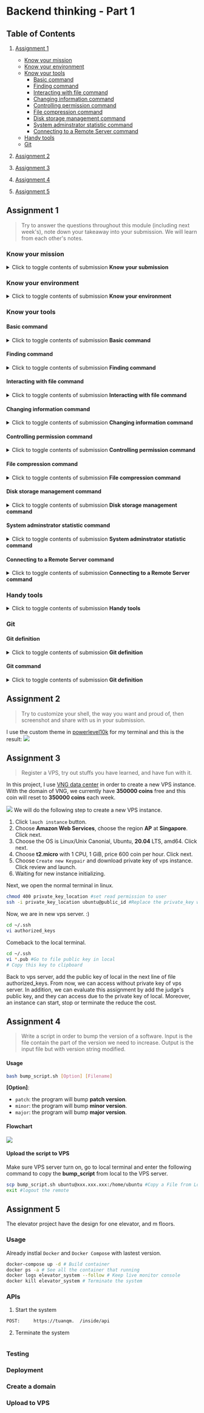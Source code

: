 # Backend thinking - Part 1 
## Table of Contents
1. [Assignment 1](#assignment-1)
    - [Know your mission](#know-your-mission)
    - [Know your environment](#know-your-environment)
    - [Know your tools](#know-your-tools)
        - [Basic command](#basic-command)
        - [Finding command](#finding-command)
        - [Interacting with file command](#interacting-with-file-command)
        - [Changing information command](#changing-information-command)
        - [Controlling permission command](#controlling-permission-command)
        - [File compression command](#file-compression-command)
        - [Disk storage management command](#disk-storage-management-command)
        - [System adminstrator statistic command](#system-adminstrator-statistic-command)
        - [Connecting to a Remote Server command](#connecting-to-a-remote-server-command)
    - [Handy tools](#handy-tools)
    - [Git](#git)

2. [Assignment 2](#assignment-2)
3. [Assignment 3](#assignment-3)
4. [Assignment 4](#assignment-4)
5. [Assignment 5](#assignment-5)
## Assignment 1
> Try to answer the questions throughout this module (including next week's), note down your takeaway into your submission. We will learn from each other's notes.


### Know your mission
<details>
<summary>Click to toggle contents of submission <b>Know your submission</b></summary>


#### What is backend programming?
Coding behind the front-end, deal and solve the complex algorithm and operation behind such as interact with Database, concern about the performance, delay,... At all, Backend Programming makes the Front-end task more easier.
#### What are the differences backend and frontend programming?
Front end development is programming which focuses on the visual elements (UI) of a website or app that a user will interact with (the client side) and optimize the user expirence (UX). Meanwhile, back end development focuses on the side of a website users can't see (the server side).
#### What do you need to be a backend engineer?
A backend engineer is responsible for designing, building, and maintaining the server-side of web applications. So we need to know the basic things such as Coding (Object-oriented, Functional programming), Back-end programming language (PHP, Python, Java,..), write documentation, testing, problem-solving, design system and know about front-end.

#### Can we deliver our products without a backend?
Yes. But it just work on the small-scale project, handle with small transaction per second, task may load too slow and not restricted in some feature.

#### What is backendless? 
Backendless is an application development platform which has been designed to serve individual developers as well as software agencies. This can provide end to end solutions which are designed for mobile or web development. Some key feature that Backendless app support including Database (Sql, Nosql,...), Cloud Code, Caching, Geolocation, Codeless, Security, Real-time data,...
</details>
<!-- Know your environment -->

### Know your environment
<details>
<summary>Click to toggle contents of submission <b>Know your environment</b></summary>

#### Linux vs Unix? Is Linux a Unix?
Key difference between **Linux** and **Unix**:
+ About source code, **Linux** source code is avaiable to general *public* whereas **Unix** soruce code is *proprietary*.
+ About the first release, **Linux** is an operating system built by Linus Torvalds at the University of Helsinki in 1991 while **UNIX OS** was created in the late 1960s at AT&T Bell Labs. 
+ About the default shell, **Linux** shell is *BASH* while **UNIX** shell is *Bourne Shell*.
+ About the version, **Linux** have some crucial versions including Redhat, **Ubuntu**, OpenSuse,... while that of **Unix** are HP-UX, AIS, BSD,...
+ About the security, **Linux** threat detection and solution are very fast while **Unix** users require longer wait times to get the proper bug fixing patch.

Linux is a **clone** of Unix or we can say Linux is actually a UNIX variant based somewhat on Minix, which is a UNIX variant. So **Linux is a Unix**.
#### Is Ubuntu a Linux? How about CentOS? What are Linux distros?
As we mention before, `Ubuntu` is a Linux distribution based on **Debian** and composed mostly of free and open-source software. **So Ubuntu is a Linux**.

`CentOS`, from Community Enterprise Operating System also known as CentOS Linux is a **Linux distribution** that provides a free and open-source community-supported computing platform, functionally compatible with its upstream source and **Red Hat Enterprise Linux** (RHEL). So, CentOS is a version of Linux, **CentOS is a Linux**.

`Linux Distro` stands for **Linux distribution**. It is an OS made from a software collection that includes the **Linux Kernel** and often package management system. Due to Linux kernel is open-source, this allows developers can reuse and choose some feature and develop new Linux Distro. Thus, there are many Linux Distro created base on inheriting some other Linux Distro with new feature and new name. Linux users usually obtain their operating system by downloading one of the *Linux distributions*. Some popular Linux distro such as Red Hat Enterprise Linux (RHEL), CentOS, Debian, Ubuntu, Fedora, Arch,...

#### Is macOS a Linux distro?
No. `MacOS` is a somewhat distant derivative of BSD, a version of Unix developed at UC Berkeley. MacOS is officially still considered a version of Unix (unlike Linux, which is merely Unix-like), though home users rarely encounter it in that capacity. About **Linux**, it's not a OS at all, it's a **kernel** - the part of an OS that handles directly controlling the hardware in response to requests by the applications, or other parts of the OS. In conclusion, *MacOS* doesn't contain the *Linux kernel*, so **it isn't a Linux Distro**.

#### What is Linux file system? Everything is a file? What is file descriptor?
#### 1. Linux file system
A `Linux file system` is a structured collection of files on a disk drive or a partition. A partition is a segment of memory and contains some specific data. In our machine, there can be various partitions of the memory. Generally, every partition contains a file system.

The Linux file system contains the following sections:
+ The root directory (/)
+ A specific data storage format (EXT3, EXT4, BTRFS, XFS and so on)
+ A partition or logical volume having a particular file system.

About the functionality, `Linux file system`, is generally a built-in layer of a Linux operating system, used to handle the data management of the storage. It helps to arrange the file on the disk storage. It manages the file name, file size, creation date, and much more information about a file.

About the feature, `file system` creates a **tree structure**. All the files are arranged as a tree and its branches. The topmost directory called the root (/) directory. All other directories in Linux can be accessed from the root directory.
![](images/file_sys.png)  

About the type, initially, when we install the Linux OS, Linux offers many file systems such as **Ext, Ext2, Ext3, Ext4, JFS, ReiserFS, XFS, btrfs, and swap**.
![](images/type.png)  

#### 2. Everything is a file
<!-- "On a UNIX system, everything is a file; if something is not a file, it is a process." -->
**“In Linux, everything is a File”**
This statement is true because there are special files that are more than just files (named pipes and sockets, for instance), but to keep things simple, saying that everything is a file is an acceptable generalization. A Linux system, just like UNIX, makes no difference between a file and a directory, since a directory is just a file containing names of other files. Programs, services, texts, images, and so forth, are all files. Input and output devices, and generally all devices, are considered to be files, according to the system.
![](images/file.png)  

#### 3. File descriptor
In Unix and Unix-like computer operator system, a `File descriptors` (File handles) is a unique identifier for a file or other input/output resource such as pipe or netwoek socket. **File descriptors** typically have non-negative integer values (eg: 0,1, 345,...), with negative values being reserved to indicate "no value" or error conditions. File descriptor describes a resoruces data and how to access it.

When we open a file, OS will create a identifier for that file and store data in file. So if we open 100 files in OS, we have 100 identifier in **global file table**. This id is non-negeative integer called **File descriptor**.

Each unix process should have 3 standard POSIX file descriptors, corresponding to the three standard streams:
![](images/des.png)  

#### How does Linux file permission work?
**Ownership and Permissions**: To protect and secure files and directory in Linux we use permissions to control what a user can do with a file or directory. Linux uses **three** types of permissions:  `Read`(r), `Write`(w) and `Execute`(x)

**3 classes of user:** 
+ **User:** These type of file permission affect the owner of the file.
+ **Group:** These type of file permission affect the group which owns the file. Instead of the group permissions, the user permissions will apply if the owner user is in this group.
+ **Other:** These type of file permission affect all other users on the system.

Note: To view the permissions we use:  
```bash
ls -l
```
![](images/ls-l.png)  
The permission includes 10 fields:
+ The first one indicates a file if `-`, a directory if `d`, a link if `l`
+ 3 group of 3 symbols if the group of permission for 3 type of class: owner, group and other. With 3 symbols for 3 type of permission: read, write and execute.

Apart from it, we have some command to change the permission such as `chmod`, `chgrp`, `chown`,...
#### Blocking vs Non-blocking I/O?
Blocking and Non-blocking in programming describe a way how to run a program. With Blocking, this means second instruction should be run after the first instruction (run sequential). When the first complete then the second can run. The problems happend when the first operation needs to much time for processing maybe IO (Input/Output) or Network, this will be a obstacle called blocker for the next operator. Otherwise, in Non-block model, the late instruction can be run before the early instruction. This will not sequential and not synchronous and will not depend on the result of the earlier operator.

![](images/block.png)  
As we can see in the image above, dataSync2.get() and dataSync3.get() can run independently without any result from data1. In blocking model, we need to run sequentially instruction by instruction to the end and waste too much time and not optimize. In the non-blocking model, we can take full advantages about the independent data to make it Asynchronous.
#### Process vs Thread?
![](images/prothread.png)  
#### 1. Process
Processes are basically the programs that are dispatched from the ready state and are scheduled in the CPU for execution. PCB(Process Control Block) holds the concept of process. A process can create other processes which are known as Child Processes. The process takes more time to terminate and it is isolated means it does not share the memory with any other process. 
The process can have the following **states**: New, Ready, Running, Waiting, Terminated. 
![](images/process.png)  
#### 2. Thread
Thread is the segment of a process means a process can have multiple threads and these multiple threads are contained within a process. A thread has three **states**: Running, Ready, and Blocked. The thread takes *less time* to terminate as compared to the process but unlike the process, threads *do not isolate*. 
![](images/thread.png)  
#### Multi-threading
In computer architecture, `multithreading` is the ability of a central processing unit (CPU) (or a single core in a multi-core processor) to provide multiple threads of execution concurrently, supported by the operating system. This approach differs from multiprocessing. In a multithreaded application, the threads **share the resources** of a single or multiple cores, which include the computing units, the CPU caches, and the translation lookaside buffer (TLB).
![](images/multi.png)  
#### 1. Advantages
If a thread gets a lot of **cache misses**, the other threads can continue taking advantage of the unused computing resources, which may lead to faster overall execution, as these resources would have been idle if only a single thread were executed. Also, if a thread cannot use all the computing resources of the CPU (because instructions depend on each other's result), running another thread may prevent those resources from becoming idle.
#### 2. Disadvantages
Multiple threads can interfere with each other when sharing hardware resources such as caches or translation lookaside buffers (TLBs). As a result, execution times of a single thread are not improved and can be degraded, even when only one thread is executing, due to lower frequencies or additional pipeline stages that are necessary to accommodate thread-switching hardware.
#### Parallel vs Concurent vs Asynchronous
**Concurrency** is when the execution of multiple tasks is interleaved, instead of each task being executed sequentially one after another. This means in a interval, with a thread we can do multiple task by do task 1 a little bit then context switch to task 2 and do little bit and switch to task 1, so on. 
![](images/con_par.png)  
**Parallelism** is when these tasks are actually being executed in parallel in many core.
![](images/parallel.png)  
**Asynchronous** methods is used to present the impression of concurrent or parallel tasking but effectively an asynchronous method call is normally used for a process that needs to do work away from the current application and we don't want to wait and block our application awaiting the response.
![](images/as.png)
In the image above, we can see that, in Synchronous model, we need to resonpse the first request before receive new request. This is waste time and not optimal. While the Asynchronous model, can receive Request 1 and Request 2 after return the respones due to the independent of data between Resquest 2 and Respone 1. 
#### Race condition, deadlock
#### 1. Race condition
`Race Condition` occurs when two threads hold locks on different resources, each waiting indefinitely for the other to release its lock.
![](images/race.png)  
For example, the person A and B want to add 1\$ to the same account in the bank which is now have 17\$. To complete this task, at first, the person need to read the current value in the bank and increse it to 1 and write to current value. With this process, the expect value is 19\$ = 17\$ + 1\$ + 1\$. But now the person A and B do this task at the same time, B read the value that not update from A yet and B and A write on current value just 18\$. Then we lost 1\$ and this will extremely dangerous in the real-life cases.

#### 2. Deadlock
When two processes are waiting for each other directly or indirectly, it is called `deadlock`. This usually occurs when two processes are waiting for shared resources acquired by others. For example, If thread T1 acquired resource R1 and it also needs resource R2 for it to accomplish its task. But the resource R2 is acquired by thread T2 which is waiting for resource R1(which is acquired by T1).. Neither of them will be able to accomplish its task, as they keep waiting for the other resources they need.
![](images/dead.png)  
#### Context switching
In computing, a `context switch` is the process of storing the state of a process or thread, so that it can be restored and resume execution at a later point. This allows multiple processes to share a single central processing unit (CPU), and is an essential feature of a multitasking operating system.

There are three potential triggers for a context switch:
+ Multitasking
+ Interrupt handling
+ User and kernel mode switching

![](images/context.png)  


#### Memory layout: stack, heap
The **memory layout** of a process in Linux can be very complicated if we can present and describe everything in a nutshell like this:
![](images/memory.png)  
We just need fully concentrate to stack and heap segment
+ **stack segment** is the memory area which is used by the process to store the *local* variables of function and other information that is saved every time a function is called. This other information includes the return address ie the address from where the function was called, some information on the callers environment like its machine registers etc are stored on stack.
+ **Heap segment** is the one which is used for *dynamic* memory allocation. This segment is **not limited** to a single process, instead it is *shared* among all the processes running in the system. Any process could dynamically allocate memory from this segment.

**Note:** As the figure above, the stack grows *downwards* while the heap grows *upwards*.

#### The shell
Shell is an interactive user interface with an operating system and can be considered an outer layer of the operating system.
#### 1. Bash vs Zsh vs Terminal vs 
`Bash` is the abbreviation of the **Bourne-again shell**. In 1971, the UNIX operating system was released along with the *Thompson shell*. In 1979, the Thompson shell was modified and released as a *Bourne shell*. Brian Fox released Bash in 1989 for his project that provided improvements from its previous versions. Bash release enhanced its use as a scripting language. 

`Zsh` is called **Z Shell**, which is an extension of Bash that has many new features and themes. Zsh was released in 1990 by Paul Falstad. Zsh has similarities with Korn shell as well. Linux and Mac OS use Bash as their default shell. The default Zsh is different from Bash.

`Terminal` is a program that provides a graphical interface between the **shell** and the **user** (not processing the command like shell). It receives from the shell e.g. the characters "command not found" and figures out how to display them to you - with what font, where on the screen, in what colour, whether there should be a scrollbar. When you press some keys, it figures out whether to send them on to the shell as characters (e.g. **ls -l**), or to interpret them on its own.

#### 2. Login shell vs Interactive shell
`A login shell` is a shell where you login. We can recognize a login shell from a `ps -f` command if it exists.
![](images/login.png)  

`An interactive shell` is one which reads commands from and write result to it's standard-input and output. It is usually a terminal. We can go to this shell by enter `bash` command.
#### 3. Variables
The name of a `variable` can contain only letters (a to z or A to Z), numbers (0 to 9) or the underscore character (_). For example, aBc\_, 12aNc but ^!12 is not a variable's name since invalid characters. By convention, Unix shell variables will have their names in **`UPPERCASE`**.
**Some operations**
1. Defining variables
```bash
variable_name=variable_value
# Example:
NAME="Zara Ali"
# Set NAME assign the value "Zara Ali"
```
2. Accessing values
```bash
echo $variable_name # Add prefix its name with the dollar sign
# Example:
echo $NAME
# Print value "Zara Ali"
```
3. Read-only Variables
```bash
readonly variable_name
# Example
NAME="Zara Ali"
readonly NAME
NAME="Qadiri" # Cannot update b/c this variable is read only.
```

4. Unsetting Variables
```bash
unset variable_name
# Example:
echo $NAME # "Zara Ali"
unset NAME
echo $NAME # 
# Print nothing due to $NAME is unset now.
```
</details>
<!-- Know your tools -->

### Know your tools
#### Basic command
<details> 
<summary>Click to toggle contents of submission <b>Basic command</b></summary>

#### 1. echo
This command will display a line of text. 
**Syntax:**
```bash
echo [option] [string]
```
**Example:** 
```bash
echo "Hello Word" # Print Hello World
echo Hello World # Print Hello World
```
**Option**
1. `-e`: Enables the interpretation of backslash escapes (such as \b, \n,..)
```bash
echo "Hello \b Word \t 1234 \n Quach Minh Tuan" 
# Hello Word 	 1234 
#  Quach Minh Tuan
```
2. `echo *`: will print all files, same with `ls` command
3. `-n`: will print trailing newline
```bash
echo -n "Hello Word"  # Print Hello World without newline
```
#### 2. cat
`cat` is the acronym of **concatenate**. It will read data from the file and gives their content as output. It frequently uses for view file    
This command will display a line of text. 
**Syntax:**
```bash
cat [filename]
```
**Option:**
1. View multiple files 
```bash
cat [filename1] [filename2] # It will show the content of file1 and file2
```
2. View files preceding with line numbers
```bash
cat -n [filename]
# 1 This is QMT
# 2 Hello World
```
3. Create a file and edit in it
```bash
cat > newfile
```
4. Copy the contents of one file to another file.
```bash
cat [start-file] > [destination-file]
```
5. Append the contents of start-file to **the end** of destination-file
```bash
cat [start-file] >> [destination-file]
```
6. Suppress repeated empty lines
```bash
cat -s [filename]
# If the file is:
# asdfasdf





# asdf
# Output: 
# asdfasdf

# asdf
```
#### 3. ls
`ls` command uses for list the directory contents.
**Syntax**
```bash
ls [option] [file]
```
**Option**
1. List the hidden files with `ls -a` command.
2. List file in long format with `ls -l`
+ content permissions
+ number of links to the content
+ owner of the content
+ group owner of the content
+ size of the content in bytes
+ last modified date / time of the content
+ file or directory name

3. We can combine 2 options above by using `ls -la` command.
#### 4. cd 
Using `cd` command for changing the *current working directory* in linux or other Unix-like OS. 
**Syntax**
```bash
cd [Option] directory
```
**Example**
```bash
cd Hello World
# Go to the Hello World directory
```
#### 5. pwd
The command `pwd` (stand for **print working directory**) prints the *current working directory* path starting from root (/). This is useful when we get stuck in the Linux file system structure maze.
**Syntax**
```bash
pwd [Option]
```
**Example**
```bash
pwd
# Print /home/lap15383
# The current working directory is /home/lap15383
```
</details>

#### Finding command
<details>
<summary>Click to toggle contents of submission <b>Finding command</b></summary>



#### 1. which
`which` command can find the full path of the **command**, executables.
**Syntax**
```bash
which [option] [command1] [command2] [...]
```
**Example**
```bash
which python abc java
# /home/lap15383/anaconda3/bin/python
# abc not found
# /usr/bin/java
# Explain: the python and java command full link path is existed and is shown on the terminal while abc command is not found
```
**Option**
Option `-a` can print all matching pathnames of each argument.
```bash
which -a touch
# /usr/bin/touch
# /bin/touch
# Explain: this will show 2 full path of touch command. This case happens when 2 versions of the same command installed in different locations or totally different commands using the same name.
```
#### 2. whereis
`whereis` command uses for searching the *binary, source and manual files* for the command specified as an argument. By default, it searches for the command's files in the *hard-coded paths* and directories listed in the *environment variables*. 
**Syntax**
```bash
whereis [option] [filename1] [filename2] [...]
```
**Example**
```bash
whereis bash
# bash: /usr/bin/bash /etc/bash.bashrc /usr/share/man/man1/bash.1.gz
# Explain: 'bash' is the command for which you want to get information, '/bin/bash' and '/etc/bash.bashrc' is the path to the binary file, there is no source file, and '/usr/share/man/man1/bash.1.gz' is the man page. To be more clearly, let's go the option.
```
**Option**
Option `-b`, `-s`, `-m` corresponding search only for the *binary, source and manual files* for the command specified as an argument.
```bash
whereis -b bash
# bash: /usr/bin/bash /etc/bash.bashrc
whereis -s bash
# bash: 
whereis -m bash
# bash: /usr/share/man/man1/bash.1.gz
```
#### 3. locate
The `locate` command finds files in Linux using the file name. `locate` is used for obtaining instantaneous results, and it is an essential utility when speed is a priority. But this command is not already installed in Ubuntu so we need to install manually.
**Installation**
```bash
sudo apt update
sudo apt install mlocate
```
**Syntax**
```bash
locate [options] [pattern]
```
**Example**
```bash
locate bump_script.sh
# /home/lap15383/Backend_1/bump_script.sh
# All locations that filename is 'bump_script.sh' include /home/lap15383/Backend_1/bump_script.sh.
```
#### 4. find
`find` command in UNIX use for finding file and directories and perrform subsequent operations on them.
**Syntax**
```bash
find [options] [path...] [expression]
```
+ The `options` attribute controls the treatment of the symbolic links, debugging options, and optimization method.
+ The `path..`. attribute defines the starting directory or directories where find will search the files.
+ The `expression` attribute is made up of options, search patterns, and actions separated by operators.

**Examples**
1. Find file by names
```bash
find . -name bump_script.sh
# Search for files by name in current working directory
```
2. Find file by extension
```bash
find . -name *.md
# Search for files by extension (ending regex '.md') in current working directory
```
</details>

#### Interacting with file command
<details> 
<summary>Click to toggle contents of submission <b>Interacting with file command</b></summary>

<!-- Interact with file: Create + Move + Copy -->
#### 1. mkdir
`mkdir` command in Linux/Unix allows users to create new directory. It stands for *make directory*
**Syntax**
```bash
mkdir [option] dir_name
```
**Options**
1. Create multiple directories at the same time.
```bash
mkdir {dir1,dir2,dir3} #No space inside the curly brackets
```
2. Make parent directories by using options `-p`. Sometimes, we want to create a structure with multiple *subdirectories* such as we not only want to create a folder name *a*, but also a structure, *a/b/c*
```bash
mkdir -p a/b/c
```
We can check it by using `tree` command.
3. Set permission when making a directory. By default, mkdir just give *rwx* permissions for the current user only for reading, writing, executing. Now we can control it by using `-m` options adding with permissions we want.
```bash
mkdir -m777 abc
# All users (current user, group users, other users) can access with read, write, execute permissions.
```
#### 2. cp
`cp` stands for *copy*. This command is used to copy files or group of file or directory. `cp` command require at least 2 filenames in its arguments.
**Syntax**
1. Copy two file names
If the command contains two file names, then it copy the contents of *1st file* to the *2nd file*. If the *2nd file* doesn’t exist, then first it *creates* one and content is *copied* to it. But if it existed then it is simply *overwritten* without any warning.
```bash
cp src_file dest_file
```
2. Copy multiple files into a directory
This command copies each source file to the destination directory with the same name, created if not existed but if already existed then it will be overwritten.
```bash
cp src_file1 src_file2 src_file3 Dest_directory
# The result after this command, we will create a new Dest_dir if not exist and copy or create new file or overwrite src_file1, src_file2, src_file3 in Dest_dir.
```
3. Copy directory to directory using options `-R`
```bash
cp -R Src_directory Dest_directory
```
#### 3. mv
`mv` stands for *move*. `mv` command is used to move one or more files or directories from one place to another in a file system.
**Syntax**
```bash
mv [option] source destination
```
If the destination file doesn’t exist, it will be created. In the above command mv simply replaces the source filename in the directory with the destination filename(new name). If the destination file exist, then it will be overwrite and the source file will be deleted. By default, mv doesn’t prompt for overwriting the existing file.
**Example**
```bash
cat a.txt
# India

cat b.txt
# geeksforgeeks

mv a.txt b.txt

cat b.txt
# India

# Explain: Now the file a.txt will lost and replace by b.txt. But b.txt is already existed so it overwrites.
```
#### 4. touch
The `touch` command is a standard command used in UNIX/Linux operating system which is used to create, change and modify timestamps of a file. It similars to `cat` command but it will create file with content while `touch` command create file without any content (empty)
**Syntax**
```bash
touch filename1 filename2 filename3 ...
# Result: Create empty file with filename: filename1, filename2, filename3.
```
**Options**
`-a` is used to change or update the last access or modification times of a file.
```bash
touch -a filename
```
#### 5. rm
`rm` stands for remove here. `rm` command is used to remove objects such as files, directories, symbolic links and so on from the file system. *By default, it does not remove directories.*
**Syntax**
```bash
rm [OPTION] FILE
```
**Options**
1. `-r` (Recursion Deletion) is used to delete directory. It performs a tree-walk and will delete all the files and sub-directories recursively of the parent directory.
```bash
rm -r DIR_NAME
```
2. `-f` (Force Deletion): rm prompts for confirmation removal if a file is write protected.
```bash
rm -f FILE
```


<!-- Create SymLinks  -->
#### 6. ln
`ln` is a command-line utility for creating links between files. By default, the ln command creates hard links. To create a symbolic link, use the -s (--symbolic) option.
```bash
ln -s [OPTIONS] FILE LINK
```
+ If both the *FILE* and *LINK* are given, `ln` will create a link from the file specified as the first argument (FILE) to the file specified as the second argument (LINK).
+ If only **one** file is given as an argument or the second argument is a dot (.), ln will create a link to that file in the **current working directory** . The name of the symlink will be the same as the name of the file it points to.
**Usage**
1. Creating Symlink To a File
```bash
ln -s source_file symbolic_link
# Example
ln -s my_file.txt my_link.txt
# Create a link my_link.txt points to my_file.txt
```
To verify that the symlink was successfully created, use the `ls -l` command:
```bash
ls -l my_link.txt
```
2. Creating Symlinks To a Directory
```bash
ln -s source_dir symbolic_dir
# Example
ln -s dir_a dir_b
# Create a link dir_b points to dir_a
```
3. Overwriting Symlinks by using `-f` (--force) option.
```bash
ln -sf my_file.txt my_link.txt
```
4. Remove a symlink
```bash
unlink symlink_to_remove
```
</details>

<!-- Changing information command    -->
#### Changing information command
<details> 
<summary>Click to toggle contents of submission <b>Changing information command</b></summary>

#### 1. chsh
`chsh` command in Linux is used to change the user’s login shell(currently login shell). The superuser can change the login shell for the existing accounts. 
**Syntax**
```bash
chsh [OPTIONS] [LOGIN]
```
**Usage**
1. Show the list of all shell
All the shell is presented in the /etc/shells file.
```bash
cat /etc/shells
```
![](images/shells.png)  
2. Show current SHELL name
```bash
echo $SHELL
```
![](images/curr_shell.png)  
3. New login shell for the user account
```bash
chsh -s [SHELL_NAME]
```
#### 2. chfn
`chfn` command in Linux allows you to change a user’s name and other details easily. `chfn` stands for **Change finger**.
**Syntax**
```bash
chfn [option] [login]
```
*Note:* Use `sudo` for adminstrator permission
**Options**
1. By default, we use `chfn` without any option, the system will ask from the user itself to change some basic attributes.
![](images/chfn.png)  
2. `-f` (fullname): For changing fullname on the account
```bash
sudo chfn -f [Name] [Login_name]
```
3. `-w` (work_phone): For changing the work phone number
```bash
sudo chfn -w [Phone]
```
4. `-r` (room_no): For changing the room number on the account
```bash
sudo chfn -r [Room_no]
```
5. `-h` (home_ph): change the home phone number on the account
```bash
sudo chfn -h [Phone]
```
</details>
<!-- Control Permission -->

#### Controlling permission command
<details> 
<summary>Click to toggle contents of submission <b>Controlling permission command</b></summary>

#### 1. chmod
In Unix-like operating systems, the `chmod` command is used to change the access mode of a file.

**Ownership and Permissions**: To protect and secure files and directory in Linux we use permissions to control what a user can do with a file or directory. Linux uses **three** types of permissions:  `Read`, `Write` and `Execute`

**3 classes of user:** 
+ **User:** These type of file permission affect the owner of the file.
+ **Group:** These type of file permission affect the group which owns the file. Instead of the group permissions, the user permissions will apply if the owner user is in this group.
+ **Other:** These type of file permission affect all other users on the system.

Note: To view the permissions we use:  
```bash
ls -l
```
![](images/ls-l.png)  
The permission includes 10 fields:
+ The first one indicates a file if `-`, a directory if `d`, a link if `l`
+ 3 group of 3 symbols if the group of permission for 3 type of class: owner, group and other. With 3 symbols for 3 type of permission: read, write and execute.
**Syntax**
```bash
chmod [reference][operator][mode] file... 
```
We have some references for classes whom to give permission:
+ `u`: owner
+ `g`: group
+ `o`: other
+ `a`: all
Now, we have some operators is used to specify how the modes of a file should be adjusted.
+ `+`: Add specified modes to specified classes
+ `-`: Remove specified modes to specified classes
+ `=`: The exact modes for specified classes 
**Note:** Don't put the blank space(s) around operator.
Finally, there are 3 specified modes including:
+ `r`: Permission to read the file
+ `w`: Permission to write (delete) the file
+ `x`: Permission to execute (search) the file   
**Example**
1. Owner Permission
```bash
chmod u=r assgn1_client.c
# Grant for owner only permission to read. So we cannot write or execute it.
```
2. Group permission
```bash
chmod g+w filename
# Add permission write for group onto this file
chmod g-wr filename
# Remove permission (write and read) for group onto this file
```
3. All permission
```bash
chmod ugo+rwx foldername 
# Grant read, write, and execute to everyone.
```

**Change Permission in Numeric**
We can convert 9 field of 3 permissions for 3 classes into numeric. It will becomes 3 numbers (0-7) means 3-bit. The first bits for read permission, second for write permission, third for execute permission. And 3 number corressponding for owner, group and other.
```bash
chmod 777 foldername
# 777 = (1-1-1)(1-1-1)(1-1-1) will give read, write, and execute permissions for everyone.
chmod 327 foldername 
# 327 = (0-1-1)(0-1-0)(1-1-1) will give write and execute (3) permission for the user, w (2) for the group, and read, write, and execute for the users.
```
#### 2. chown
You can set the owner by using “chown” command.
**Syntax**
```bash
chown [OPTION]… [OWNER][:[GROUP]] FILE…
```
**Usage**
1. Change owner of a file
```bash
chown owner_name file_name
# Example
chown master file1.txt
# If master is another user in the system, change owner of file1.txt to master.
```
Moreover, if we are user named *user1* and you want to change ownership to *root* (where your current directory is user1). use `sudo` before syntax.  
```bash
sudo chown root file1.txt
```
2. `-c` option for reporting when a file change is made. `-v` for verbose information for every file processed.

3. Change group ownership
```bash
chown :group1 file1.txt
# Change group ownership of file1.txt to group1
```

4. Change owner as well as group ownership 
```bash
chown master:group1 file1.txt
# Change owner to master and group ownership to group1
```
#### 3. chgrp
All files in Linux belong to an owner and a group. `chgrp` command in Linux is used to change the **group ownership** of a file or directory.
At first, we need to have *administrator permission* to add or delete groups. We can Login as root for this purpose or using `sudo`. In order to add a new group we can use this command:
```bash
sudo addgroup [group_name]
```
**Usage**
1. Change group ownership of a file
```bash
sudo chgrp [file_name] [group_name]
```
2. Change group ownership of a folder
```bash
sudo chgrp [folder_name] [group_name]
```
3. Change group ownership of a folder and all its contents.
```bash
sudo chgrp -R [folder_name] [group_name]
```
</details>

#### File compression command
<details> 
<summary>Click to toggle contents of submission <b>File compression command</b></summary>
<!-- File compression -->

#### 1. tar
The `tar` command is used to compress a group of files into an archive. The command is also used to extract, maintain, or modify tar archives.
**Syntax**
```bash
tar [options] [archive-file] [file or directory to be archived]
```
**Options**
1. Extract an archive
```bash
tar xfv archive.tar
# Extract archive.tar to get whole file that stored. x = extract, f = file, v = verbose
```

2. Create a archive with files and folders
```bash
# Syntax
tar cvf ar.tar file1 file2 ...
```
```bash
tar cvf file.tar *.cpp
# Create a tar file called file.tar which is the Archive of all .cpp file in current directory.
```

3. Show all file of an archive
```bash
tar tvf archive.tar
# show all the file inside archive.tar
```

4. Compression and extraction with **gzip file** by using `-z` option.
```bash
tar cvzf file.tar.gz *.c  
# Compress all file .c into gzip
tar xvzf file.tar.gz
# Extract gzip file
```

#### 2. gzip
`gzip` command compresses files. Each single file is compressed into a single file. If given a file as an argument, gzip compresses the file, adds a **“.gz” suffix**, and *deletes* the original file. With *no arguments*, gzip compresses the standard input and writes the compressed file to standard output.
**Syntax**
```bash
gzip [Options] [filenames]
```
**Example**
```bash
gzip a.txt gzip [Options] [filenames]
# Create compressed file of a.txt, called a.txt.gz and delete original file a.txt 
```
**Options**
1. `-f` option is used to force the operation occurs. Some cases will not working when exist the file.gz that we want to compress.
```bash
gzip -f file.txt
# If file.txt.gz have already existed, the normal command cannot run but with -f option can force this operation.
```
2. `-r` option can compress every file in a folder and its subfolders. This option doesn’t create one file called foldername.gz. Instead, it traverses the directory structure and compresses each file in that folder structure.
```bash
gzip -r folder
# Result: inside the folder and subfolder, each file in it convert into gzip compression.
```
</details>

#### Disk storage management command
<details> 
<summary>Click to toggle contents of submission <b>Disk storage management command</b></summary>

<!-- Disk storage management -->
#### 1. df 
The `df` command (short for disk free), is used to display information related to **file systems** about total space and available space.
![](images/df.png)  
**Syntax**
```bash
df [option] [file]...
```
**Example**
```bash
df
# If no file name is given, it displays the space available on all currently mounted file systems.
```
**Option**
1. `-a` option: Display all the file system
2. `-h` option: Display size in power of 1024
3. `--total` option: Display complete grand total
#### 2. du 
The `du` command (short for disk usage) is used to estimate file space usage. The `du` command can be used to track the files and directories which are consuming excessive amount of space on hard disk drive.
**Syntax**
```bash
du [option] [file]
```
**Example**
```bash
du .
# Track the amount of space consuming in current woking directory 
```
![](images/du.png) 
**Options**
1. `-h` option: Print **sizes** in human readable format (K, M, G)
2. `-c` option: Print total size
3. `-a` option: Print all files including directories.

</details>

<!-- System Adminstrator Statistic -->
#### System adminstrator statistic command
<details> 
<summary>Click to toggle contents of submission <b>System adminstrator statistic command</b></summary>

#### 1. htop 
htop is a system monitoring utility that runs on the terminal. It is similar to another commonly used utility called top. But htop is much easier to use. htop program’s user interface is ncurses based and the information representation is really clean and nice
**Installation**
```bash
sudo apt update
sudo apt upgrade
sudo apt install htop
```
**Syntax**
```bash
htop [options]
```
![](images/htop.png)  
As we can see some basic information in beautiful UI monitor. For example, how much main memory or RAM is available and how much is used,  uptime of our computer, how much of the CPU is used and some button for searching, quiting,...
#### 2. netstat
`Netstat` is a command-line tool used by *system administrators* to evaluate *network configuration* and activity. The term Netstat is results from **network** and **statistics**. It shows *open ports* on the host device and their corresponding addresses, the routing table, and masquerade connections.
**Installation**
```bash
sudo apt update
sudo apt upgrade
sudo apt install net-tools
```
**Syntax**
```bash
netstat [options]
```
**Options**
1. Listing all the LISTENING PORT of TCP and UDP connections using `-a` option.
2. `-at` option: Listing only TCP port connections.
3. `-au` option: Listing only UDP port connections.
4. `-l` option: Listing all active listening ports connections.
5. `-lt`, `-lu` options corresponding listing all active listening TCP and UDP port.
#### 3. lsof
`lsof` command stands for List Of Open File. This command provides a list of files that are opened. Basically, it gives the information to find out the files which are opened by which process. With one go it lists out all open files in output console. It cannot only list common regular files but it can list a directory, a block special file, a shared library, a character special file, a regular pipe, a named pipe, an internet socket, a UNIX domain socket, and many others. it can be combined with grep command can be used to do advanced searching and listing. 
**Syntax**
```bash
lsof [options] [username]
# List all the files that ore opened by any process in the system
```
</details>
<!-- System Adminstrator Statistic -->

#### Connecting to a Remote Server command
<details> 
<summary>Click to toggle contents of submission <b>Connecting to a Remote Server command</b></summary>
<!-- Connect to a Remote Server -->

#### 1. ssh
The `ssh` command provides a secure encrypted connection between two hosts over an insecure network. This connection can also be used for terminal access, file transfers, and for tunneling other applications.
**Usage**
1. Connect to remote server from Linux client
```bash
ssh sample.ssh.com
```
We can use `-i` option if we need to access the server with private key.
```bash
ssh -i [location_of_private_key] sample.ssh.com
```
2. Execute remote commands on the server
```bash
ssh hostname command
# ssh sample.ssh.com  ls /tmp/doc
# Run command `ls /tmp/doc` on `sample.ssh.com` server 
```
3. Specify a different user name
It is also possible to use a different username at the remote machine by entering the command as:
```bash
ssh alternative-username@sample.ssh.com
# or
ssh -l alternative-username sample.ssh.com
```
#### 2. scp
`SCP` (Secure Copy Protocol) is a network protocol used to securely copy files/folders between Linux (Unix) systems on a network. To transmit, use the **scp command** line utility, a safer variant of the cp (copy) command.
**Syntax**
```bash
scp [option] [user_name@source_host:path/to/source/file] [user_name@target_host:target/path] 
```
If Path in local just write the location as normal. If path in remote server, we need to write with format [username]@[Ip_address]:[server_path]
**Examples**
1. Copy a file from local to remote
```bash
scp Desktop/sample_example.txt root@136.183.142.28:/home/remote_dir
# Copy the file at location 'Desktop/sample_example.txt' in local to remote server with username 'root', IP address '136.183.142.28' and location '/home/remote_dir'
```
We can do the same with copy file from remote to remote, remote to local
2. Copy **multiple** files from local to remote
```bash
scp Desktop/example1.txt Desktop/example2.txt Desktop/example3.txt root@136.183.142.28:/home/remote_dir
```
3. Copy a Folder from Local Host to Remote Server Recursively
```bash
scp -r example root@147.182.143.27:/home/remote_dir
# Copy folder example to location in remote server
```
4. Copy a File with SCP Using a **Specific Port**
At default, SCP uses port **22**. However, if a remote system is configured to listen to SSH requests on a different port, use the `–P` option to specify the port.
```bash
scp -P 2222  Desktop/sample_example.txt root@147.182.143.27:/home/remote_dir
# Copy file using port 2222
```
</details>

### Handy tools
<details> 
<summary>Click to toggle contents of submission <b>Handy tools</b></summary>

#### 1. man
`man` command is used to display the user manual of any command that we can run on the terminal. It provides the detailed views about **NAME, SYNOPSIS,DESCRIPTION, OPTIONS, EXIT STATUS, RETURN VALUES, ERRORS, FILES, VERSIONS, EXAMPLES, AUTHORS and SEE ALSO.**
**Syntax**
```bash
man [options] [command_name]
```
**Example**
```bash
man ls
# Print the information about ls command.
```
![](images/man.png)  
#### 2. awk
`awk` is a scripting language used for manipulating data and generating reports. The awk command programming language requires no compiling and allows the user to use variables, numeric functions, string functions, and logical operators. Awk is abbreviated from the names of the developers – Aho, Weinberger, and Kernighan. **awk command** can define text patterns that are to be searched for in each line of a document and the action that is to be taken when a match is found within a line. Thus, Awk is mostly used for **pattern scanning and processing**.
**Syntax**
```bash
awk [options] '/pattern/ {action}' input-file > output-file
```
**Usage**
1. Print whole code of file (Default behavior)
```bash
awk '{print}' bump_script.sh
# Same as: cat bump_script.sh
```
2. Print the lines which match the given pattern. 
```bash
awk '/if/ {print}' bump_script.sh
# Print lines that contains 'if' pattern
```
3. Splitting a Line Into Fields
For each line, the **awk command** splits the record delimited by whitespace character by default and stores it in the \$n variables. If the line has 4 words, it will be stored in \$1, \$2, \$3 and \$4 respectively. Also, \$0 represents the whole line.  
```bash
awk '{print $1,$4}' employee.txt
# Print the first and forth words in a line. 
```
4. Display Line number
```bash
awk '{print NR,$0}' employee.txt 
# NR count from 1 the index of line
```

#### 3. grep
The `grep` filter searches a file for a particular pattern of characters, and displays all lines that contain that pattern. The pattern that is searched in the file is referred to as the regular expression.
**Syntax**
```bash
grep [options] pattern [files]
```
**Usage**
1. Case insensitive search 
```bash
grep -i "UNix" abc.txt
# It will find all line match pattern such as 'Unix', 'unix', 'uNIx'
```
2. Count number of match
```bash
grep -c 'unix' abc.txt
```
3. Display file name matches the pattern
```bash
grep -l "unix" *
# or
grep -l 'unix' f1.txt f2.txt ...
```
4. Display only the matched pattern
```bash
grep -o "unix" a.txt
# Use for find all patterns similar with the given reg-ex.
grep -o -E "[0-9]*" a.txt
```

#### 4. man
`man` command in UNIX stands for stream editor and it can perform lots of functions on file like searching, find and replace, insertion or deletion

**Syntax**
```bash
sed OPTIONS... [SCRIPT] [INPUTFILE...] 
```
**Usage**
1. Substitude string
`s`: specifies the substitution operation, `/` are delimeters.
```bash
sed 's/[pattern]/[replacce]/x' [file_name]
# Example
sed 's/unix/linux/' a.txt
# Replace unix into linux in each line. By default, the sed command replaces the first occurrence of the pattern in each line.
sed 's/unix/linux/3' a.txt
# Replace the third occurrence pattern
sed 's/unix/linux/g' a.txt
# Replace all the occurrences
sed 's/unix/linux/3g' a.txt
# Replace third pattern to the end.
```

<!-- Regex -->
#### 5. Regex
`Regular expression` is also called **regex** or **regexp**. It is a very powerful tool in Linux. Regular expression is a pattern for a matching string that follows some pattern. Regex can be used in a variety programs such as grep, sed, bash, vi,... There are some rules about Regex:
+ `.`: replaces any char. E.g: 'a.b' matches with 'axb', 'acb',..
+ `\`: special char. E.g: 'a\(b' matches with 'a(b'
+ `-`: range number or letter. E.g: '[0-9]' matches '1', '5',...
+ `*`: matches zero or more times the preceding character. E.g: '[0-9]*' match '', '1', '1234',...
</details>

### Git
#### Git definition
<details> 
<summary>Click to toggle contents of submission <b>Git definition</b></summary>

#### 1. Change
`Change` is just an adjustment, more update or promote the code, upgrade the status of repository. To capture this snapshot of a state current git, we need to use `git commit`.
#### 2. Commit
`Commits` are the core building block units of a Git project timeline. Commits can be thought of as snapshots or milestones along the timeline of a Git project. Commits are created with the git commit command to capture the state of a project at that point in time.
#### 3. Stage
`Staging` is a step before the commit process in git. That is, a commit in git is performed in two steps: staging and actual commit. As long as a changeset is in the **staging area**, git allows you to edit it as you like (replace staged files with other versions of staged files, remove changes from staging, etc.).
#### 4. Branch 
A `branch` in Git is simply a lightweight movable pointer to one of these commits. The default branch name in Git is master. As you start making commits, you’re given a master branch that points to the last commit you made. Every time you commit, the master branch pointer moves forward automatically. This is the first principle for many feature in git such as create new branch or merge branches.
![](images/branch.png)  
#### 5. Tag
Git has the ability to `tag` specific points in a repository’s history as being important. Typically, people use this functionality to mark release points (v1.0, v2.0 and so on).
Git supports 2 types of tags: **lightweight** and **annotated**.
+ A **lightweight tag** is very much like a branch but doesn’t change after a commit —  it’s just a pointer to a specific commit (fixed).
+ Annotated tags, however, are stored as **full objects** in the Git database. They’re checksummed; contain the tagger name, email, and date; have a tagging message; and can be signed and verified with GNU Privacy Guard (GPG). 

In conclusion, it’s generally recommended that we create **annotated tags** for storing this information while if we want a temporary tag or for some reason don’t want to keep the other information, **lightweight tags** are available too. 
#### 6. Repository
**`Repositories`** in GIT contain a collection of files of various different versions of a Project. These files are imported from the repository into the local server of the user for further updations and modifications in the content of the file. A VCS or the Version Control System is used to create these versions and store them in a specific place termed as a repository. The process of copying the content from an existing Git Repository with the help of various Git Tools is termed as **cloning**. Once the cloning process is done, the user gets the complete repository on his local machine. Git by default assumes the work to be done on the repository is as a user, once the cloning is done.
#### 7. Head
`Head` is the pointer points to `CURRENT COMMIT`. We can use `git checkout` command for changing HEAD revision changes to point tip of new branch. Apart from it, we can use `git reset` to change HEAD point commit we want.
</details>


#### Git command
<details> 
<summary>Click to toggle contents of submission <b>Git definition</b></summary>

#### 1. git pull
`Git pull` command is used to fetch data from **Remote repository** and update **Local repository** to be available with that data. In advance, `git pull` is the combination of `git fetch` and `git merge`.
![](images/fm.png)  
With `git fetch` command, we can check the conflict between the current version of source code on remote repo compare with local repo (but do not change the state of lcoal repo). After solve completely the conflict, this operation will `git merge` the branch on the remote onto the current branch on local and create new commit. HEAD pointer will update to be pointed to that new merge commit.
![](images/before_pull.png)  
![](images/after_pull.png)  
**Usage**
1. Pull from remote server
```bash
git pull <remote>
# Example
git pull origin master
# To sync Remote repo to Local repo, with name of repo is 'origin' and branch's name is 'master' 
```
2. Pull but not create new merged commit with option `-no-commit`
```bash
git pull -no-commit <remote>
```
3. Pull with the same `git rebase` mechanism by using option `-rebase`
```bash
git pull -rebase <remote>
```
4. Pull and display more information about changes and updated files by using option `-verbose`
```bash
git pull -verbose <remote>
```

#### 2. git push  
`git push` command is used to push one or many commits from Local repo to Remote repo. The default source is the current branch that HEAD pointer is pointing. We can choose the specified branch that we want to push if we don't have the connection between source and destination before. Moreover, this command can delete a branch on remote. 
**Options**
1. `--all`: push all branches to server
2. `--tags`: push all tags to server
3. `--delete`: delete a choosen branch we want
4. `-u`: push and create a upstream corresponding with branch on local. This wiil use on the irst time push to remote.
**Usage**
1. For the first time upload
```bash
git push -u origin master
# create upstream between local and remote with name 'origin' and branch 'master'
# From now on, we just use:
git push
```
2. Push all branches
```bash
git push origin --all
```
3. Delete branch
```bash
git push origin --delete beta
# Del branch beta
```
#### 3. git reset
`git reset` is used to reset current HEAD pointer to the specified state.
**Options**
1. `--soft`: Reset the HEAD pointer and delete the forward commit. Any changes in lastest commits will be put into the **staging area**. By this way, we still have a chance to re-commit or change something after next commit.
```bash
git reset --soft HEAD~x
# We can choose x= 1,2,3... This is the number of parent node we want to backward
```
2. `--hard`: Reset and delete the forward commit. This mechanism is the same as `--soft` option, but any changes in lastest commits we delete permanently instead of putting into staging area. Use this option when we don't want to see the commit anymore for some reasons.
```bash
git reset --hard HEAD~2
```
3. `--mixed`: This is the default option. This is similar with `--soft` option, the HEAD pointer will backward some steps and any changes in the latest commit will put in the **Untracked file** (or **working directory**). It's waiting for `git add` command to be put into **Staging area**.
```bash
git reset HEAD~2
# or
git reset --mixed HEAD~2
```
![](images/status.png)  
**Note:** About the `HEAD pointer`
If we don't put any argument into this command. It's default backward 1 step. There are some rule to write HEAD pointer
+ `HEAD` is the current commit we are working
+ `HEAD~1` is the parent commit of HEAD on the **same branch**. To be extended, `HEAD~n` will be the n-step backward of HEAD on the **same branch**.
+ `@` can replace `HEAD`
+ `HEAD^1` is the first parent commit is the **most recent submission** of HEAD (about the time not same branch). The same will the extended `HEAD^n`

#### 4. git rebase
`git rebase` command is used to reapply commits on top of another base tip. This is another way to merge 2 branch instead of using `git merge`
**Example**
![](images/rebase.png)  
As we can see in the image above, we want to merge the branch **feature** and **master**. There are 2 ways to implement it.

+ The first one:
```bash
git checkout master # On branch master
git merge feature
```
In this way, we will create new merge commit and master branch will point to this new commit.
+ The second one:
```bash
git checkout feature # On branch feature
git rebase master
```
In this way, at first, it will find the first ancestor node commit of both branch. After this, the branch feature will cut the segment from this ancestor node to feature branch point to, move it and apply it on the top master branch. Now we have the commit branch line is **straight forward**.


#### 5. Git vs Github vs Gitlab    
+ `Git` is a **version control system**(VCS) that lets you manage and keep track of your source code history.
+ `GitHub` is a cloud-based hosting service that lets you manage **Git repositories**. If you have open-source projects that use Git, then GitHub is designed to help you better manage them. 
+ `GitLab` is a cloud-base hosting service that manage Git repo similar as **Github**. The key differences is Github focus on **speed** first while GitLab concentrates on **reliability**. Apart from it, *GitLab* has **Continuous Integration/Continuous Delivery** (CI/CD) and DevOps workflows build-in whereas *GitHub* need users integrate them yourself by third-party CI program such as Jenkins, CircleCI or TravisCI. 

</details>

<!--  Pile -->

<!--  > = Override -->
<!--  >> = Append -->
<!--  |  = Get output to be input -->

## Assignment 2
> Try to customize your shell, the way you want and proud of, then screenshot and share with us in your submission.

I use the custom theme in [powerlevel10k](https://github.com/romkatv/powerlevel10k) for my terminal and this is the result:
![](images/terminal.png)  


## Assignment 3
> Register a VPS, try out stuffs you have learned, and have fun with it.

In this project, I use [VNG data center](https://ce.engineering.vng.vn/) in order to create a new VPS instance. With the domain of VNG, we currently have **350000 coins** free and this coin will reset to **350000 coins** each week.

![](./images/ce.png)
We will do the following step to create a new VPS instance.
1. Click `lauch instance` button.
2. Choose **Amazon Web Services**, choose the region **AP** at **Singapore**. Click next.
3. Choose the OS is Linux/Unix Canonial, Ubuntu, **20.04** LTS, amd64. Click next.
4. Choose **t2.micro** with 1 CPU, 1 GiB, price 600 coin per hour. Click next.
5. Choose `Create new Keypair` and download private key of vps instance. Click review and launch.
6. Waiting for new instance initializing.

Next, we open the normal terminal in linux.
```bash
chmod 400 private_key_location #set read permission to user
ssh -i private_key_location ubuntu@public_id #Replace the private_key we have downloaded before and public ID of VPS.
```
Now, we are in new vps server. :)
```bash
cd ~/.ssh
vi authorized_keys
```
Comeback to the local terminal.
```bash
cd ~/.ssh
vi *.pub #Go to file public key in local
# Copy this key to clipboard
```
Back to vps server, add the public key of local in the next line of file authorized_keys. From now, we can access without private key of vps server. In addition, we can evaluate this assignment by add the judge's public key, and they can access due to the private key of local. Moreover, an instance can start, stop or terminate the reduce the cost.


## Assignment 4
> Write a script in order to bump the version of a software. Input is the file contain the part of the version we need to increase. Output is the input file but with version string modified.

#### Usage
```bash
bash bump_script.sh [Option] [Filename]
```
**[Option]**: 
+ `patch`: the program will bump **patch version**.
+ `minor`: the program will bump **minor version**.
+ `major`: the program will bump **major version**. 

#### Flowchart
![](./images/flowchart.png)

#### Upload the script to VPS
Make sure VPS server turn on, go to local terminal and enter the following command to copy the **bump_script** from local to the VPS server.
```bash
scp bump_script.sh ubuntu@xxx.xxx.xxx:/home/ubuntu #Copy a File from Local to Remote Server
exit #logout the remote 
```


<!-- scp vs rsync -->

<!-- | (vertical)

The vertical bar | is commonly referred to as a "pipe". It is used to pipe one command into another. That is, it directs the output from the first command into the input for the second command.


grep -E -o 'finalNumber="[0-9]+"' file.xml | grep -E -o '[0-9]+'
Use -E for extended regular expressions, and -o to print only the matching part. -->



## Assignment 5
The elevator project have the 
design for one elevator, and m floors.

### Usage
Already instlal `Docker` and `Docker Compose` with lastest version.
```bash
docker-compose up -d # Build container
docker ps -a # See all the container that running
docker logs elevator_system --follow # Keep live monitor console
docker kill elevator_system # Terminate the system
```

### APIs
1. Start the system
```bash
POST:     https://tuanqm.  /inside/api
```
2. Terminate the system
```bash

```

### Testing
### Deployment

### Create a domain

### Upload to VPS